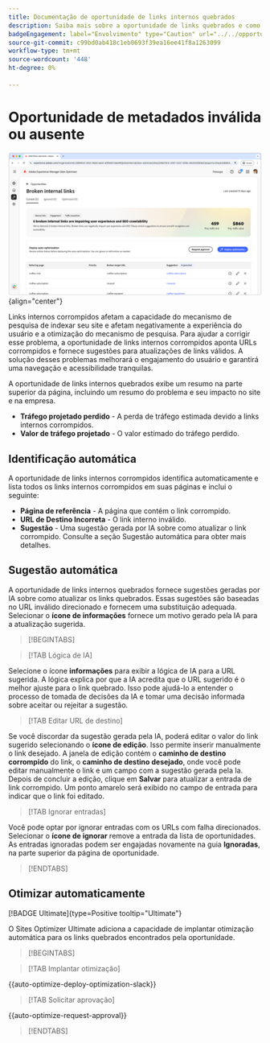 ```yaml
---
title: Documentação de oportunidade de links internos quebrados
description: Saiba mais sobre a oportunidade de links quebrados e como usá-la para melhorar o engajamento no seu site.
badgeEngagement: label="Envolvimento" type="Caution" url="../../opportunity-types/engagement.md" tooltip="Envolvimento"
source-git-commit: c99bd0ab418c1eb0693f39ea16ee41f8a1263099
workflow-type: tm+mt
source-wordcount: '448'
ht-degree: 0%

---
```



# Oportunidade de metadados inválida ou ausente

![Oportunidade de links internos desfeitos](./assets/broken-internal-links/hero.png){align="center"}

Links internos corrompidos afetam a capacidade do mecanismo de pesquisa de indexar seu site e afetam negativamente a experiência do usuário e a otimização do mecanismo de pesquisa. Para ajudar a corrigir esse problema, a oportunidade de links internos corrompidos aponta URLs corrompidos e fornece sugestões para atualizações de links válidos. A solução desses problemas melhorará o engajamento do usuário e garantirá uma navegação e acessibilidade tranquilas.

A oportunidade de links internos quebrados exibe um resumo na parte superior da página, incluindo um resumo do problema e seu impacto no site e na empresa.

* **Tráfego projetado perdido** - A perda de tráfego estimada devido a links internos corrompidos.
* **Valor de tráfego projetado** - O valor estimado do tráfego perdido.

## Identificação automática

<!---![Auto-identify broken internal links](./assets/missing-or-invalid-metadata/auto-identify.png){align="center"}-->

A oportunidade de links internos corrompidos identifica automaticamente e lista todos os links internos corrompidos em suas páginas e inclui o seguinte:

* **Página de referência** - A página que contém o link corrompido.
* **URL de Destino Incorreta** - O link interno inválido.
* **Sugestão** - Uma sugestão gerada por IA sobre como atualizar o link corrompido. Consulte a seção Sugestão automática para obter mais detalhes.

## Sugestão automática

<!--![Auto-suggest broken internal links](./assets/broken-internal-links/auto-suggest.png){align="center"}-->

A oportunidade de links internos quebrados fornece sugestões geradas por IA sobre como atualizar os links quebrados. Essas sugestões são baseadas no URL inválido direcionado e fornecem uma substituição adequada. Selecionar o **ícone de informações** fornece um motivo gerado pela IA para a atualização sugerida.


>[!BEGINTABS]

>[!TAB Lógica de IA]

<!--[AI rationale of broken internal links](./assets/broken-internal-links/auto-suggest-ai-rationale.png) -->

Selecione o ícone **informações** para exibir a lógica de IA para a URL sugerida. A lógica explica por que a IA acredita que o URL sugerido é o melhor ajuste para o link quebrado. Isso pode ajudá-lo a entender o processo de tomada de decisões da IA e tomar uma decisão informada sobre aceitar ou rejeitar a sugestão.

>[!TAB Editar URL de destino]

<!--![Edit suggested URL of broken internal links](./assets/broken-internal-links/edit-target-url.png){align="center"}-->

Se você discordar da sugestão gerada pela IA, poderá editar o valor do link sugerido selecionando o **ícone de edição**. Isso permite inserir manualmente o link desejado. A janela de edição contém o **caminho de destino corrompido** do link, o **caminho de destino desejado**, onde você pode editar manualmente o link e um campo com a sugestão gerada pela Ia. Depois de concluir a edição, clique em **Salvar** para atualizar a entrada de link corrompido. Um ponto amarelo será exibido no campo de entrada para indicar que o link foi editado.

>[!TAB Ignorar entradas]

<!--![Ignore broken links](./assets/broken-internal-links/ignore.png){align="center"}-->

Você pode optar por ignorar entradas com os URLs com falha direcionados. Selecionar o **ícone de ignorar** remove a entrada da lista de oportunidades. As entradas ignoradas podem ser engajadas novamente na guia **Ignoradas**, na parte superior da página de oportunidade.

>[!ENDTABS]


## Otimizar automaticamente

[!BADGE Ultimate]{type=Positive tooltip="Ultimate"}

<!---![Auto-optimize suggested invalid or missing metadata](./assets/broken-internal-links/auto-optimize.png){align="center"}-->

O Sites Optimizer Ultimate adiciona a capacidade de implantar otimização automática para os links quebrados encontrados pela oportunidade. <!--- TBD-need more in-depth and opportunity specific information here. What does the auto-optimization do?-->


>[!BEGINTABS]

>[!TAB Implantar otimização]

{{auto-optimize-deploy-optimization-slack}}

>[!TAB Solicitar aprovação]

{{auto-optimize-request-approval}}

>[!ENDTABS]

